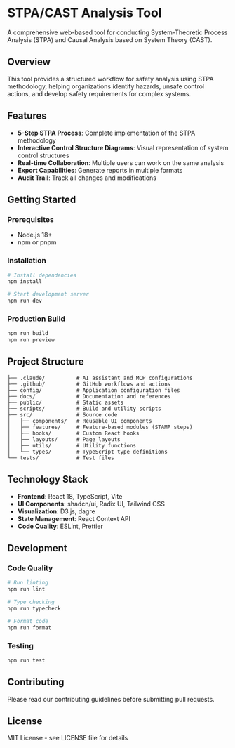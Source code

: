 # STPA/CAST Analysis Tool

A comprehensive web-based tool for conducting System-Theoretic Process Analysis (STPA) and Causal Analysis based on System Theory (CAST).

## Overview

This tool provides a structured workflow for safety analysis using STPA methodology, helping organizations identify hazards, unsafe control actions, and develop safety requirements for complex systems.

## Features

- **5-Step STPA Process**: Complete implementation of the STPA methodology
- **Interactive Control Structure Diagrams**: Visual representation of system control structures
- **Real-time Collaboration**: Multiple users can work on the same analysis
- **Export Capabilities**: Generate reports in multiple formats
- **Audit Trail**: Track all changes and modifications

## Getting Started

### Prerequisites

- Node.js 18+ 
- npm or pnpm

### Installation

```bash
# Install dependencies
npm install

# Start development server
npm run dev
```

### Production Build

```bash
npm run build
npm run preview
```

## Project Structure

```
├── .claude/          # AI assistant and MCP configurations
├── .github/          # GitHub workflows and actions
├── config/           # Application configuration files
├── docs/             # Documentation and references
├── public/           # Static assets
├── scripts/          # Build and utility scripts
├── src/              # Source code
│   ├── components/   # Reusable UI components
│   ├── features/     # Feature-based modules (STAMP steps)
│   ├── hooks/        # Custom React hooks
│   ├── layouts/      # Page layouts
│   ├── utils/        # Utility functions
│   └── types/        # TypeScript type definitions
└── tests/            # Test files
```

## Technology Stack

- **Frontend**: React 18, TypeScript, Vite
- **UI Components**: shadcn/ui, Radix UI, Tailwind CSS
- **Visualization**: D3.js, dagre
- **State Management**: React Context API
- **Code Quality**: ESLint, Prettier

## Development

### Code Quality

```bash
# Run linting
npm run lint

# Type checking
npm run typecheck

# Format code
npm run format
```

### Testing

```bash
npm run test
```

## Contributing

Please read our contributing guidelines before submitting pull requests.

## License

MIT License - see LICENSE file for details